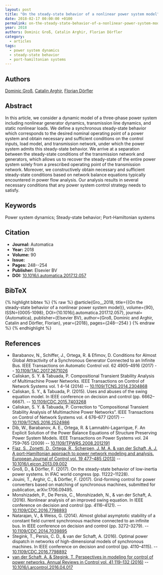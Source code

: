 ```yaml
---
layout: post
title: "On the steady-state behavior of a nonlinear power system model"
date: 2018-02-17 00:00:00 +0100
permalink: on-the-steady-state-behavior-of-a-nonlinear-power-system-model
year: 2018
authors: Dominic Groß, Catalin Arghir, Florian Dörfler
category:
  - articles
tags:
  - power system dynamics
  - steady-state behavior
  - port-hamiltonian systems
---
```

 
## Authors
[Dominic Groß](authors/dominic_gross), [Catalin Arghir](authors/catalin_arghir), [Florian Dörfler](authors/florian_dorfler)
 
## Abstract
In this article, we consider a dynamic model of a three-phase power system including nonlinear generator dynamics, transmission line dynamics, and static nonlinear loads. We define a synchronous steady-state behavior which corresponds to the desired nominal operating point of a power system and obtain necessary and sufficient conditions on the control inputs, load model, and transmission network, under which the power system admits this steady-state behavior. We arrive at a separation between the steady-state conditions of the transmission network and generators, which allows us to recover the steady-state of the entire power system solely from a prescribed operating point of the transmission network. Moreover, we constructively obtain necessary and sufficient steady-state conditions based on network balance equations typically encountered in power flow analysis. Our analysis results in several necessary conditions that any power system control strategy needs to satisfy.
 
## Keywords
Power system dynamics; Steady-state behavior; Port-Hamiltonian systems
 
## Citation
- **Journal:** Automatica
- **Year:** 2018
- **Volume:** 90
- **Issue:** 
- **Pages:** 248--254
- **Publisher:** Elsevier BV
- **DOI:** [10.1016/j.automatica.2017.12.057](https://doi.org/10.1016/j.automatica.2017.12.057)
 
## BibTeX
{% highlight bibtex %}
{% raw %}
@article{Gro__2018,
  title={{On the steady-state behavior of a nonlinear power system model}},
  volume={90},
  ISSN={0005-1098},
  DOI={10.1016/j.automatica.2017.12.057},
  journal={Automatica},
  publisher={Elsevier BV},
  author={Groß, Dominic and Arghir, Catalin and Dörfler, Florian},
  year={2018},
  pages={248--254}
}
{% endraw %}
{% endhighlight %}
 
## References
- Barabanov, N., Schiffer, J., Ortega, R. & Efimov, D. Conditions for Almost Global Attractivity of a Synchronous Generator Connected to an Infinite Bus. IEEE Transactions on Automatic Control vol. 62 4905–4916 (2017) -- [10.1109/TAC.2017.2671026](https://doi.org/10.1109/TAC.2017.2671026)
- Caliskan, S. Y. & Tabuada, P. Compositional Transient Stability Analysis of Multimachine Power Networks. IEEE Transactions on Control of Network Systems vol. 1 4–14 (2014) -- [10.1109/TCNS.2014.2304868](https://doi.org/10.1109/TCNS.2014.2304868)
- Caliskan, S. Y., & Tabuada, P. (2015). Uses and abuses of the swing equation model. In IEEE conference on decision and control (pp. 6662–6667). -- [10.1109/CDC.2015.7403268](https://doi.org/10.1109/CDC.2015.7403268)
- Caliskan, S. Y. & Tabuada, P. Correction to “Compositional Transient Stability Analysis of Multimachine Power Networks”. IEEE Transactions on Control of Network Systems vol. 4 676–677 (2017) -- [10.1109/TCNS.2016.2524986](https://doi.org/10.1109/TCNS.2016.2524986)
- Dib, W., Barabanov, A. E., Ortega, R. & Lamnabhi-Lagarrigue, F. An Explicit Solution of the Power Balance Equations of Structure Preserving Power System Models. IEEE Transactions on Power Systems vol. 24 759–765 (2009) -- [10.1109/TPWRS.2008.2012191](https://doi.org/10.1109/TPWRS.2008.2012191)
- [Fiaz, S., Zonetti, D., Ortega, R., Scherpen, J. M. A. & van der Schaft, A. J. A port-Hamiltonian approach to power network modeling and analysis. European Journal of Control vol. 19 477–485 (2013)](a-port-hamiltonian-approach-to-power-network-modeling-and-analysis) -- [10.1016/j.ejcon.2013.09.002](https://doi.org/10.1016/j.ejcon.2013.09.002)
- Groß, D., & Dörfler, F. (2017). On the steady-state behavior of low-inertia power systems. In IFAC world congress (pp. 11222–11228).
- Jouini, T., Arghir, C., & Dörfler, F. (2017). Grid-forming control for power converters based on matching of synchronous machines, submitted for publication, arXiv:1706.09495.
- Monshizadeh, P., De Persis, C., Monshizadeh, N., & van der Schaft, A. (2016). Nonlinear analysis of an improved swing equation. In IEEE conference on decision and control (pp. 4116–4121). -- [10.1109/CDC.2016.7798893](https://doi.org/10.1109/CDC.2016.7798893)
- Natarajan, V., & Weiss, G. (2014). Almost global asymptotic stability of a constant field current synchronous machine connected to an infinite bus. In IEEE conference on decision and control (pp. 3272–3279). -- [10.1109/CDC.2014.7039895](https://doi.org/10.1109/CDC.2014.7039895)
- Stegink, T., Persis, C. D., & van der Schaft, A. (2016). Optimal power dispatch in networks of high-dimensional models of synchronous machines. In IEEE conference on decision and control (pp. 4110–4115). -- [10.1109/CDC.2016.7798892](https://doi.org/10.1109/CDC.2016.7798892)
- [van der Schaft, A. & Stegink, T. Perspectives in modeling for control of power networks. Annual Reviews in Control vol. 41 119–132 (2016)](perspectives-in-modeling-for-control-of-power-networks) -- [10.1016/j.arcontrol.2016.04.017](https://doi.org/10.1016/j.arcontrol.2016.04.017)

